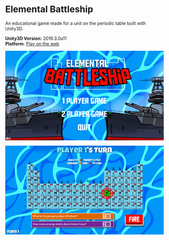 # Elemental Battleship

An educational game made for a unit on the periodic table built with Unity3D.

**Unity3D Version:** 2019.3.0a11  
**Platform**: [Play on the web](https://katherinenf.github.io/elementalBS/)

![Screenshot1](https://raw.githubusercontent.com/katherinenf/elementalBS/master/screenshots/screenshot1.png)

![Screenshot2](https://raw.githubusercontent.com/katherinenf/elementalBS/master/screenshots/screenshot2.png)